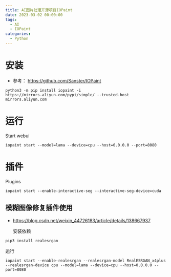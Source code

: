 ```yaml
---
title: AI图片处理开源项目IOPaint
date: 2023-03-02 00:00:00
tags:
  - AI
  - IOPaint
categories:
  - Python
---
```


# 安装

- 参考： https://github.com/Sanster/IOPaint

```shell
python3 -m pip install iopaint -i https://mirrors.aliyun.com/pypi/simple/ --trusted-host mirrors.aliyun.com
```

# 运行

Start webui

```shell
iopaint start --model=lama --device=cpu --host=0.0.0.0 --port=8080
```

# 插件

Plugins

```shell
iopaint start --enable-interactive-seg --interactive-seg-device=cuda
```

## 模糊图像修复插件使用

- https://blog.csdn.net/weixin_44726183/article/details/138667937

  安装依赖

```shell
pip3 install realesrgan
```

运行

```shell
iopaint start --enable-realesrgan --realesrgan-model RealESRGAN_x4plus --realesrgan-device cpu --model=lama --device=cpu --host=0.0.0.0 --port=8080
```
